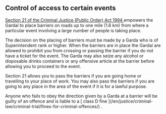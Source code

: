 ##  Control of access to certain events

[ Section 21 of the Criminal Justice (Public Order) Act 1994
](http://www.irishstatutebook.ie/1994/en/act/pub/0002/sec0021.html#zza2y1994s21)
empowers the Gardaí to place barriers on roads up to one mile (1.6 km) from
where a particular event involving a large number of people is taking place.

The decision on the placing of barriers must be made by a Garda who is of
Superintendent rank or higher. When the barriers are in place the Gardaí are
allowed to prohibit you from crossing or passing the barrier if you do not
have a ticket for the event. The Garda may also seize any alcohol or
disposable drinks containers or any offensive article at the barrier before
allowing you to proceed to the event.

Section 21 allows you to pass the barriers if you are going home or travelling
to your place of work. You may also pass the barriers if you are going to any
place in the area of the event if it is for a lawful purpose.

Anyone who fails to obey the direction given by a Garda at a barrier will be
guilty of an offence and is liable to a [ class D fine ](/en/justice/criminal-
law/criminal-trial/fines-for-criminal-offences/) .
